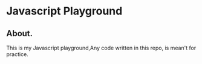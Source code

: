 # Javascript Playground

## About.

This is my Javascript playground,Any code written in this repo, is mean't for practice.